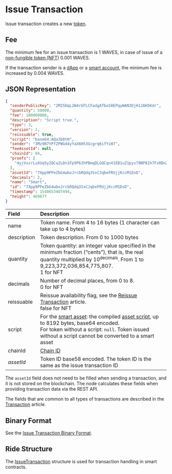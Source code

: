 # Issue Transaction

Issue transaction creates a new [token](/en/blockchain/token/).

## Fee

The minimum fee for an issue transaction is 1 WAVES, in case of issue of a [non-fungible token (NFT)](/en/blockchain/token/non-fungible-token) 0.001 WAVES.

If the transaction sender is a [dApp](/en/blockchain/account/dapp) or a [smart account](/en/blockchain/account/smart-account), the minimum fee is increased by 0.004 WAVES.

## JSON Representation

```json
{
  "senderPublicKey": "2M25DqL2W4rGFLCFadgATboS8EPqyWAN3DjH12AH5Kdr",
  "quantity": 50000,
  "fee": 100000000,
  "description": "Script true.",
  "type": 3,
  "version": 2,
  "reissuable": true,
  "script": "base64:AQa3b8tH",
  "sender": "3Mz9N7YPfZPWGd4yYaX6H53Gcgrq6ifYiH7",
  "feeAssetId": null,
  "chainId": 84,
  "proofs": [
    "4yjVxzrLuXUq5y2QCa2LDn1Fp9P63hPBmqDLGQCqn41EB1uZ1pys79NP81h7FxRBnZSbpNGbz1xjwckHcPAQHmFX"
  ],
  "assetId": "7Xpp9PPeZbG4wboJrcbRQdq3SxCJqbeFRUjjKccM1DsD",
  "decimals": 2,
  "name": "Smart",
  "id": "7Xpp9PPeZbG4wboJrcbRQdq3SxCJqbeFRUjjKccM1DsD",
  "timestamp": 1548653407494,
  "height": 469677
}
```

| Field | Description |
| :--- | :--- |
| name | Token name. From 4 to 16 bytes (1 character can take up to 4 bytes) |
| description | Token description. From 0 to 1000 bytes |
| quantity | Token quantity: an integer value specified in the minimum fraction (“cents”), that is, the real quantity multiplied by 10<sup>decimals</sup>. From 1 to 9,223,372,036,854,775,807.<br>1 for NFT |
| decimals | Number of decimal places, from 0 to 8.<br>0 for NFT |
| reissuable | Reissue availability flag, see the [Reissue Transaction](/en/blockchain/transaction-type/reissue-transaction) article.<br>false for NFT |
| script | For the [smart asset](/en/blockchain/token/smart): the compiled [asset script](/en/ride/script/script-types/asset-script), up to 8192 bytes, base64 encoded.<br>For token without a script: `null`. Token issued without a script cannot be converted to a smart asset |
| chainId | [Chain ID](/en/blockchain/blockchain-network/#chain-id) |
| *assetId* | Token ID base58 encoded. The token ID is the same as the issue transaction ID |

The `assetId` field does not need to be filled when sending a transaction, and it is not stored on the blockchain. The node calculates these fields when providing transaction data via the REST API.

The fields that are common to all types of transactions are described in the [Transaction](/en/blockchain/transaction/#json-representation) article.

## Binary Format

See the [Issue Transaction Binary Format](/en/blockchain/binary-format/transaction-binary-format/issue-transaction-binary-format).

## Ride Structure

The [IssueTransaction](/en/ride/structures/transaction-structures/issue-transaction) structure is used for transaction handling in smart contracts.
